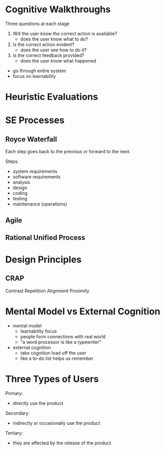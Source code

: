 # Cognitive Walkthroughs

Three questions at each stage

1. Will the user know the correct action is available?
   - does the user know what to do?
1. Is the correct action evident?
   - does the user see how to do it?
1. Is the correct feedback provided?
   - does the user know what happened

- go through entire system
- focus on learnability






# Heuristic Evaluations








# SE Processes

## Royce Waterfall

Each step goes back to the previous or forward to the next.

Steps:
- system requirements
- software requirements
- analysis
- design
- coding
- testing
- maintenance (operations)



## Agile




## Rational Unified Process





# Design Principles

## CRAP

Contrast
Repetition
Alignment
Proximity






# Mental Model vs External Cognition

- mental model
  - learnability focus
  - people form connections with real world
  - "a word processor is like a typewriter"
- external cognition
  - take cognition load off the user
  - like a to-do list helps us remember






# Three Types of Users

Primary:
- directly use the product

Secondary:
- indirectly or occasionally use the product

Tertiary:
- they are affected by the release of the product

